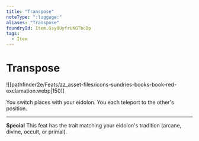 ```yaml
---
title: "Transpose"
noteType: ":luggage:"
aliases: "Transpose"
foundryId: Item.Gsy0UyfrUKGTbcDp
tags:
  - Item
---
```


# Transpose
![[pathfinder2e/Feats/zz_asset-files/icons-sundries-books-book-red-exclamation.webp|150]]

You switch places with your eidolon. You each teleport to the other's position.

* * *

**Special** This feat has the trait matching your eidolon's tradition (arcane, divine, occult, or primal).
